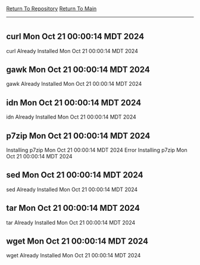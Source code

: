 [Return To Repository](https://github.com/DigitalWarrior/piholeparser/)
[Return To Main](https://github.com/DigitalWarrior/piholeparser/blob/master/RecentRunLogs/Mainlog.md)
____________________________________
# 
## curl Mon Oct 21 00:00:14 MDT 2024
curl Already Installed Mon Oct 21 00:00:14 MDT 2024
## gawk Mon Oct 21 00:00:14 MDT 2024
gawk Already Installed Mon Oct 21 00:00:14 MDT 2024
## idn Mon Oct 21 00:00:14 MDT 2024
idn Already Installed Mon Oct 21 00:00:14 MDT 2024
## p7zip Mon Oct 21 00:00:14 MDT 2024
Installing p7zip Mon Oct 21 00:00:14 MDT 2024
Error Installing p7zip Mon Oct 21 00:00:14 MDT 2024
## sed Mon Oct 21 00:00:14 MDT 2024
sed Already Installed Mon Oct 21 00:00:14 MDT 2024
## tar Mon Oct 21 00:00:14 MDT 2024
tar Already Installed Mon Oct 21 00:00:14 MDT 2024
## wget Mon Oct 21 00:00:14 MDT 2024
wget Already Installed Mon Oct 21 00:00:14 MDT 2024
